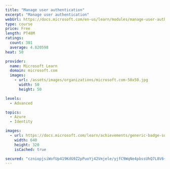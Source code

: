 ```yaml
---
title: "Manage user authentication"
excerpt: "Manage user authentication"
webUrl: https://docs.microsoft.com/en-us/learn/modules/manage-user-authentication/
type: course
price: Free
length: PT48M
ratings:
  count: 301
  average: 4.820598
heat: 50

provider:
  name: Microsoft Learn
  domain: microsoft.com
  images:
    - url: /assets/images/organizations/microsoft.com-50x50.jpg
      width: 50
      height: 50

levels:
  - Advanced

topics:
  - Azure
  - Identity

images:
  - url: https://docs.microsoft.com/learn/achievements/generic-badge-social.png
    width: 640
    height: 320
    isCached: true

secured: "czniopjsiWofUp419KdG9Z2pPuoYj42Vmjele/yjfC9WqNe4pbssUhQ7L8V6+jV2PCcZ7N12VntZ4m3gLB/sj8++gPK4WQFlaMwhyHjYEe/6gDRktrCUJId+FHNkfyl4KTFaUylUrd09Cy7ZlI3BfNTCIIY4lbfyYK1eC6OMrEd/qSiSkYXEomdQkBkp41yfnLCVLa5kWxXRKIn2u+cSfQ0/ATRMq12rijIrHHJGNuOcRJvQ1b+E6aB91g4A/t9IMSUQAB6BHeCPhCfNnVkqi5QPN4jKZrTQ3+WFS5c9PCeX4TvdrV9vQSiTdm/pxexJWLzksnefknJIJZqGUImqphJHWn8Av1myPywNBjGOtMXIKlsS4+ERwh4/aG6FPklRPDOtUwsqRVd7yZ/o5jEte5fb86na1M7V5eppivXc+vk=;d+RL2wIDdBOq4Uw4UB9w+w=="
---
```


